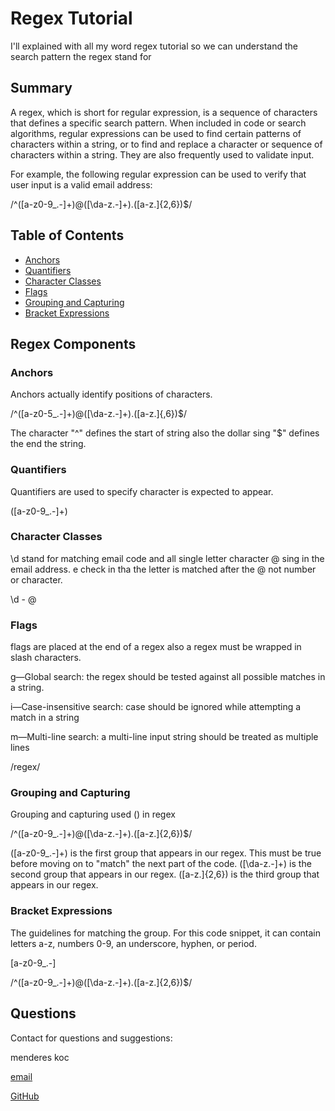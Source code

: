 # Regex Tutorial 

  I'll explained with all my word regex tutorial so we can understand the search pattern the regex stand for
  
## Summary

A regex, which is short for regular expression, is a sequence of characters that defines a specific search pattern. When included in code or search algorithms, regular expressions can be used to find certain patterns of characters within a string, or to find and replace a character or sequence of characters within a string. They are also frequently used to validate input.

For example, the following regular expression can be used to verify that user input is a valid email address:

/^([a-z0-9_\.-]+)@([\da-z\.-]+)\.([a-z\.]{2,6})$/

## Table of Contents

- [Anchors](#anchors)
- [Quantifiers](#quantifiers)
- [Character Classes](#character-classes)
- [Flags](#flags)
- [Grouping and Capturing](#grouping-and-capturing)
- [Bracket Expressions](#bracket-expressions)

## Regex Components

### Anchors

Anchors actually identify positions of characters.

/^([a-z0-5_\.-]+)@([\da-z\.-]+)\.([a-z\.]{,6})$/

The character "^" defines the start of string also the dollar sing "$" defines the end the string.

### Quantifiers

Quantifiers are used to specify character is expected to appear.

([a-z0-9_\.-]+)

### Character Classes

\d stand for matching email code and all single letter character @ sing in the email address. e check in tha the letter is matched after the @ not number or character.

\d - @

### Flags

flags are placed at the end of a regex also a regex must be wrapped in slash characters.

g—Global search: the regex should be tested against all possible matches in a string.

i—Case-insensitive search: case should be ignored while attempting a match in a string

m—Multi-line search: a multi-line input string should be treated as multiple lines

/regex/

### Grouping and Capturing

Grouping and capturing used () in regex

/^([a-z0-9_\.-]+)@([\da-z\.-]+)\.([a-z\.]{2,6})$/

([a-z0-9_\.-]+) is the first group that appears in our regex. This must be true before moving on to "match" the next part of the code. ([\da-z\.-]+) is the second group that appears in our regex. ([a-z\.]{2,6}) is the third group that appears in our regex.

### Bracket Expressions

The guidelines for matching the group. For this code snippet, it can contain letters a-z, numbers 0-9, an underscore, hyphen, or period.

[a-z0-9_\.-]

/^([a-z0-9_\.-]+)@([\da-z\.-]+)\.([a-z\.]{2,6})$/
## Questions
  
Contact for questions and suggestions:

menderes koc

[email](mailto:mndrs.kc@gmail.com)

[GitHub](https://github.com/mendereskoc)